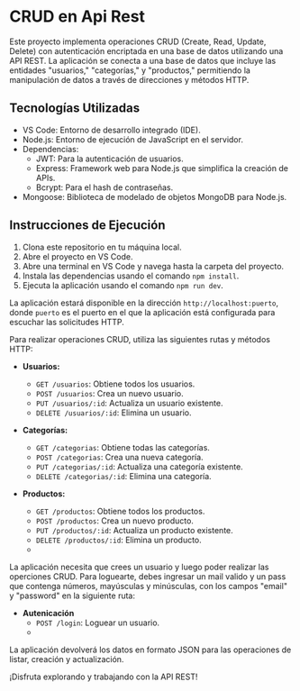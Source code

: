 
# CRUD en Api Rest

Este proyecto implementa operaciones CRUD (Create, Read, Update, Delete) con autenticación encriptada en una base de datos utilizando una API REST. La aplicación se conecta a una base de datos que incluye las entidades "usuarios," "categorías," y "productos," permitiendo la manipulación de datos a través de direcciones y métodos HTTP.

## Tecnologías Utilizadas

-   VS Code: Entorno de desarrollo integrado (IDE).
-   Node.js: Entorno de ejecución de JavaScript en el servidor.
-   Dependencias:
    -   JWT: Para la autenticación de usuarios.
    -   Express: Framework web para Node.js que simplifica la creación de APIs.
    -   Bcrypt: Para el hash de contraseñas.
-   Mongoose: Biblioteca de modelado de objetos MongoDB para Node.js.

## Instrucciones de Ejecución

1.  Clona este repositorio en tu máquina local.
2.  Abre el proyecto en VS Code.
3.  Abre una terminal en VS Code y navega hasta la carpeta del proyecto.
4.  Instala las dependencias usando el comando `npm install`.
5.  Ejecuta la aplicación usando el comando `npm run dev`.

La aplicación estará disponible en la dirección `http://localhost:puerto`, donde `puerto` es el puerto en el que la aplicación está configurada para escuchar las solicitudes HTTP.
    
Para realizar operaciones CRUD, utiliza las siguientes rutas y métodos HTTP:

-   **Usuarios:**
    
    -   `GET /usuarios`: Obtiene todos los usuarios.
    -   `POST /usuarios`: Crea un nuevo usuario.
    -   `PUT /usuarios/:id`: Actualiza un usuario existente.
    -   `DELETE /usuarios/:id`: Elimina un usuario.
-   **Categorías:**
    
    -   `GET /categorias`: Obtiene todas las categorías.
    -   `POST /categorias`: Crea una nueva categoría.
    -   `PUT /categorias/:id`: Actualiza una categoría existente.
    -   `DELETE /categorias/:id`: Elimina una categoría.
-   **Productos:**
    
    -   `GET /productos`: Obtiene todos los productos.
    -   `POST /productos`: Crea un nuevo producto.
    -   `PUT /productos/:id`: Actualiza un producto existente.
    -   `DELETE /productos/:id`: Elimina un producto.
    - 
La aplicación necesita que crees un usuario y luego poder realizar las operciones CRUD. Para loguearte, debes ingresar un mail valido y un pass que contenga números, mayúsculas y minúsculas, con los campos "email" y "password" en la siguiente ruta:
- **Autenicación**
    -   `POST /login`: Loguear un usuario.
    - 
La aplicación devolverá los datos en formato JSON para las operaciones de listar, creación y actualización.

¡Disfruta explorando y trabajando con la API REST!
